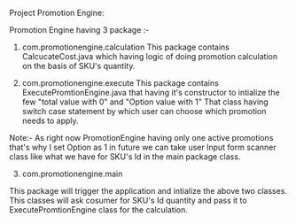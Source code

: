 Project Promotion Engine:

Promotion Engine having 3 package :-

1. com.promotionengine.calculation
 This package contains CalcucateCost.java which having logic of doing promotion calculation on the basis of SKU's quantity.

2. com.promotionengine.execute
 This package contains ExecutePromtionEngine.java that having it's constructor to intialize the few "total value with 0" and "Option value with 1"
 That class having switch case statement by which user can choose which promotion needs to apply.
 
 Note:- As right now PromotionEngine having only one active promotions that's why I set Option as 1 in future we can take user Input form scanner class like what we have for SKU's Id in
 the main package class.
 
 3. com.promotionengine.main
 
 This package will trigger the application and intialize the above two classes. This classes will ask cosumer for SKU's Id quantity and pass it to ExecutePromtionEngine class for the calculation.
 